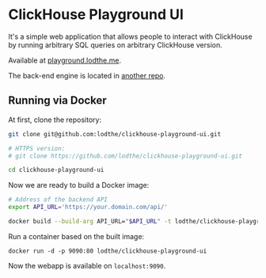 # ClickHouse Playground UI

It's a simple web application that allows people to interact with ClickHouse by running arbitrary SQL queries on arbitrary ClickHouse version.

Available at [playground.lodthe.me](https://playground.lodthe.me/).

The back-end engine is located in [another repo](https://github.com/lodthe/clickhouse-playground).

## Running via Docker

At first, clone the repository:
```bash
git clone git@github.com:lodthe/clickhouse-playground-ui.git

# HTTPS version:
# git clone https://github.com/lodthe/clickhouse-playground-ui.git

cd clickhouse-playground-ui
```

Now we are ready to build a Docker image:
```bash
# Address of the backend API
export API_URL='https://your.domain.com/api/'

docker build --build-arg API_URL="$API_URL" -t lodthe/clickhouse-playground-ui
```

Run a container based on the built image:
```
docker run -d -p 9090:80 lodthe/clickhouse-playground-ui
```

Now the webapp is available on `localhost:9090`.
